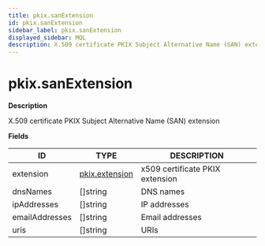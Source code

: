 ```yaml
---
title: pkix.sanExtension
id: pkix.sanExtension
sidebar_label: pkix.sanExtension
displayed_sidebar: MQL
description: X.509 certificate PKIX Subject Alternative Name (SAN) extension
---
```


# pkix.sanExtension

**Description**

X.509 certificate PKIX Subject Alternative Name (SAN) extension

**Fields**

| ID             | TYPE                                | DESCRIPTION                     |
| -------------- | ----------------------------------- | ------------------------------- |
| extension      | [pkix.extension](pkix.extension.md) | x509 certificate PKIX extension |
| dnsNames       | &#91;&#93;string                    | DNS names                       |
| ipAddresses    | &#91;&#93;string                    | IP addresses                    |
| emailAddresses | &#91;&#93;string                    | Email addresses                 |
| uris           | &#91;&#93;string                    | URIs                            |
